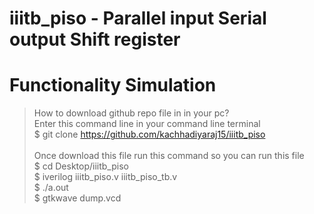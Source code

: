 # iiitb_piso - Parallel input Serial output Shift register
# Functionality Simulation 

> How to download github repo file in in your pc?</br>
Enter this command line in your command line terminal </br>
> $ git clone https://github.com/kachhadiyaraj15/iiitb_piso</br></br>
Once download this file run this command so you can run this file </br>
$ cd Desktop/iiitb_piso</br>
$ iverilog iiitb_piso.v iiitb_piso_tb.v</br>
$ ./a.out</br>
$ gtkwave dump.vcd</br>

